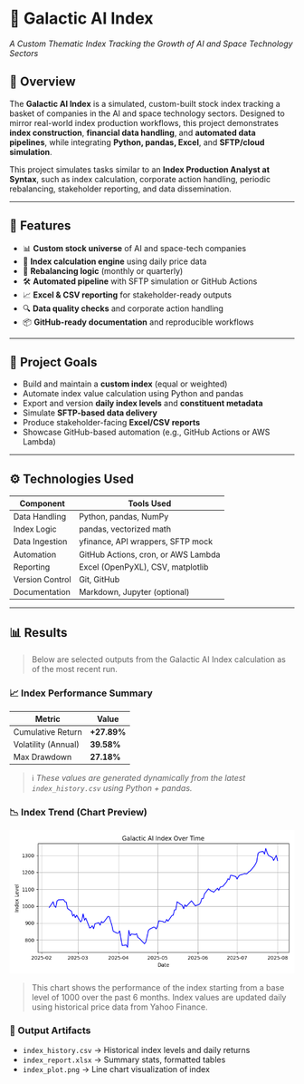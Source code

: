 # 🚀 Galactic AI Index  
*A Custom Thematic Index Tracking the Growth of AI and Space Technology Sectors*

## 🧠 Overview  
The **Galactic AI Index** is a simulated, custom-built stock index tracking a basket of companies in the AI and space technology sectors. Designed to mirror real-world index production workflows, this project demonstrates **index construction**, **financial data handling**, and **automated data pipelines**, while integrating **Python, pandas, Excel**, and **SFTP/cloud simulation**.

This project simulates tasks similar to an **Index Production Analyst at Syntax**, such as index calculation, corporate action handling, periodic rebalancing, stakeholder reporting, and data dissemination.

---

## 🧱 Features

- 📊 **Custom stock universe** of AI and space-tech companies  
- 🧮 **Index calculation engine** using daily price data  
- 🔁 **Rebalancing logic** (monthly or quarterly)  
- 🛠️ **Automated pipeline** with SFTP simulation or GitHub Actions  
- 📈 **Excel & CSV reporting** for stakeholder-ready outputs  
- 🔍 **Data quality checks** and corporate action handling  
- 📦 **GitHub-ready documentation** and reproducible workflows

---

## 🎯 Project Goals

- Build and maintain a **custom index** (equal or weighted)
- Automate index value calculation using Python and pandas
- Export and version **daily index levels** and **constituent metadata**
- Simulate **SFTP-based data delivery**
- Produce stakeholder-facing **Excel/CSV reports**
- Showcase GitHub-based automation (e.g., GitHub Actions or AWS Lambda)

---

## ⚙️ Technologies Used

| Component        | Tools Used                         |
|------------------|------------------------------------|
| Data Handling    | Python, pandas, NumPy              |
| Index Logic      | pandas, vectorized math            |
| Data Ingestion   | yfinance, API wrappers, SFTP mock  |
| Automation       | GitHub Actions, cron, or AWS Lambda|
| Reporting        | Excel (OpenPyXL), CSV, matplotlib  |
| Version Control  | Git, GitHub                        |
| Documentation    | Markdown, Jupyter (optional)       |

---

## 📊 Results

> Below are selected outputs from the Galactic AI Index calculation as of the most recent run.

### 📈 Index Performance Summary
| Metric             | Value       |
|--------------------|-------------|
| Cumulative Return  | **+27.89%**  |
| Volatility (Annual)| **39.58%**   |
| Max Drawdown       | **27.18%**   |

> ℹ️ *These values are generated dynamically from the latest `index_history.csv` using Python + pandas.*

### 📉 Index Trend (Chart Preview)

<p align="center">
  <img src="reports/index_plot.png" alt="Galactic AI Index Chart" width="600"/>
</p>

> This chart shows the performance of the index starting from a base level of 1000 over the past 6 months. Index values are updated daily using historical price data from Yahoo Finance.

### 📁 Output Artifacts
- `index_history.csv` → Historical index levels and daily returns  
- `index_report.xlsx` → Summary stats, formatted tables  
- `index_plot.png` → Line chart visualization of index  
